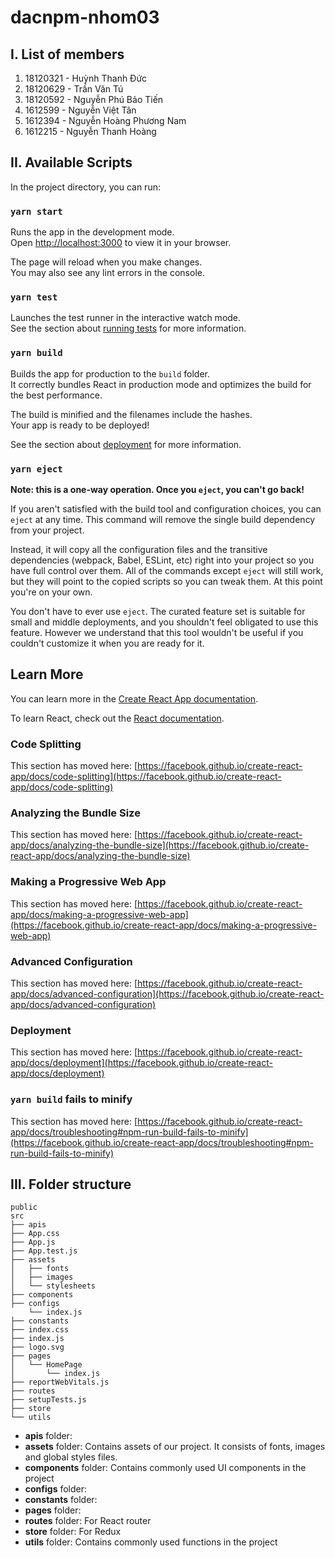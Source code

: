 # dacnpm-nhom03
## I. List of members
1. 18120321 - Huỳnh Thanh Đức
2. 18120629 - Trần Văn Tú
3. 18120592 - Nguyễn Phú Bảo Tiến
4. 1612599 - Nguyễn Việt Tân
5. 1612394 - Nguyễn Hoàng Phương Nam
6. 1612215 - Nguyễn Thanh Hoàng

## II. Available Scripts

In the project directory, you can run:

### `yarn start`

Runs the app in the development mode.\
Open [http://localhost:3000](http://localhost:3000) to view it in your browser.

The page will reload when you make changes.\
You may also see any lint errors in the console.

### `yarn test`

Launches the test runner in the interactive watch mode.\
See the section about [running tests](https://facebook.github.io/create-react-app/docs/running-tests) for more information.

### `yarn build`

Builds the app for production to the `build` folder.\
It correctly bundles React in production mode and optimizes the build for the best performance.

The build is minified and the filenames include the hashes.\
Your app is ready to be deployed!

See the section about [deployment](https://facebook.github.io/create-react-app/docs/deployment) for more information.

### `yarn eject`

**Note: this is a one-way operation. Once you `eject`, you can't go back!**

If you aren't satisfied with the build tool and configuration choices, you can `eject` at any time. This command will remove the single build dependency from your project.

Instead, it will copy all the configuration files and the transitive dependencies (webpack, Babel, ESLint, etc) right into your project so you have full control over them. All of the commands except `eject` will still work, but they will point to the copied scripts so you can tweak them. At this point you're on your own.

You don't have to ever use `eject`. The curated feature set is suitable for small and middle deployments, and you shouldn't feel obligated to use this feature. However we understand that this tool wouldn't be useful if you couldn't customize it when you are ready for it.

## Learn More

You can learn more in the [Create React App documentation](https://facebook.github.io/create-react-app/docs/getting-started).

To learn React, check out the [React documentation](https://reactjs.org/).

### Code Splitting

This section has moved here: [https://facebook.github.io/create-react-app/docs/code-splitting](https://facebook.github.io/create-react-app/docs/code-splitting)

### Analyzing the Bundle Size

This section has moved here: [https://facebook.github.io/create-react-app/docs/analyzing-the-bundle-size](https://facebook.github.io/create-react-app/docs/analyzing-the-bundle-size)

### Making a Progressive Web App

This section has moved here: [https://facebook.github.io/create-react-app/docs/making-a-progressive-web-app](https://facebook.github.io/create-react-app/docs/making-a-progressive-web-app)

### Advanced Configuration

This section has moved here: [https://facebook.github.io/create-react-app/docs/advanced-configuration](https://facebook.github.io/create-react-app/docs/advanced-configuration)

### Deployment

This section has moved here: [https://facebook.github.io/create-react-app/docs/deployment](https://facebook.github.io/create-react-app/docs/deployment)

### `yarn build` fails to minify

This section has moved here: [https://facebook.github.io/create-react-app/docs/troubleshooting#npm-run-build-fails-to-minify](https://facebook.github.io/create-react-app/docs/troubleshooting#npm-run-build-fails-to-minify)

## III. Folder structure
```
public
src  
├── apis  
├── App.css   
├── App.js   
├── App.test.js  
├── assets  
│   ├── fonts  
│   ├── images  
│   └── stylesheets  
├── components  
├── configs
    └── index.js
├── constants  
├── index.css
├── index.js  
├── logo.svg
├── pages
│   └── HomePage
│       └── index.js
├── reportWebVitals.js
├── routes  
├── setupTests.js 
├── store
└── utils  
```
- **apis** folder:
- **assets** folder: Contains assets of our project. It consists of fonts, images and global styles files.
- **components** folder: Contains commonly used UI components in the project
- **configs** folder:
- **constants** folder:
- **pages** folder:
- **routes** folder: For React router
- **store** folder: For Redux
- **utils** folder: Contains commonly used functions in the project